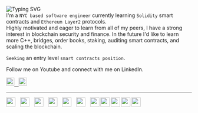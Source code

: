![Typing SVG](https://readme-typing-svg.demolab.com/?lines=John+Lawniczak)   
I'm a `NYC based software engineer` currently learning `Solidity` smart contracts and `Ethereum Layer2` protocols.   
Highly motivated and eager to learn from all of my peers, I have a strong interest in blockchain security and finance. In the future I'd like to learn more C++, bridges, order books, staking, auditing smart contracts, and scaling the blockchain.

`Seeking` an entry level `smart contracts position`.     

Follow me on Youtube and connect with me on LinkedIn.
<br>

   
<a href="https://www.youtube.com/channel/UCFMVgLr81G-opGABi2c8-PA"><img width="22px" padding="45px" alt="Youtube" title="Youtube" src="https://i.imgur.com/qiXu7b2.png"/> &nbsp; 
<a href="https://www.linkedin.com/in/john-alexander-4ab71176/"><img width="22px" src="https://cdn.jsdelivr.net/gh/devicons/devicon/icons/linkedin/linkedin-original.svg" />
         
          
----- 

<img align="left" width="25px" style="padding-right: 10px;" src="https://cdn.jsdelivr.net/gh/devicons/devicon/icons/solidity/solidity-original.svg" />
<img align="left" width="25px" style="padding-right: 10px;" src="https://cdn.jsdelivr.net/gh/devicons/devicon/icons/c/c-plain.svg" />
<img align="left" width="25px" style="padding-right: 10px;" src="https://cdn.jsdelivr.net/gh/devicons/devicon/icons/javascript/javascript-original.svg" />
<img align="left" width="25px" style="padding-right: 10px;" src="https://cdn.jsdelivr.net/gh/devicons/devicon/icons/python/python-original.svg" />
<img align="left" width="25px" style="padding-right: 10px;" src="https://cdn.jsdelivr.net/gh/devicons/devicon/icons/django/django-plain.svg" />
<img align="left" width="25px" style="padding-right: 10px;" src="https://cdn.jsdelivr.net/gh/devicons/devicon/icons/html5/html5-plain.svg" />
<img align="left" width="25px" src="https://cdn.jsdelivr.net/gh/devicons/devicon/icons/css3/css3-plain.svg" />
<img align="left" width="25px" src="https://cdn.jsdelivr.net/gh/devicons/devicon/icons/bootstrap/bootstrap-plain.svg" />
<img align="left" width="25px" src="https://cdn.jsdelivr.net/gh/devicons/devicon/icons/mysql/mysql-original.svg" />       
<img align="left" width="25px" src="https://cdn.jsdelivr.net/gh/devicons/devicon/icons/github/github-original.svg" />
<img align="left" width="25px" src="https://cdn.jsdelivr.net/gh/devicons/devicon/icons/vscode/vscode-original.svg" />
